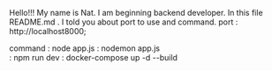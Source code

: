 Hello!!! My name is Nat.
I am beginning backend developer.
In this file README.md . I told you about port to use and command.
port :  http://localhost8000;

command :  node app.js
        :  nodemon app.js  
        :  npm run dev
        :  docker-compose up -d --build
